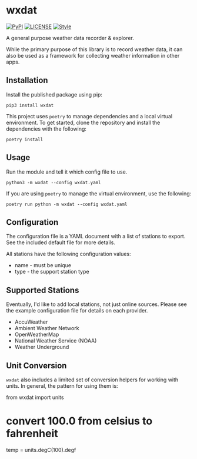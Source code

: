# wxdat #

[![PyPI](https://img.shields.io/pypi/v/wxdat.svg)](https://pypi.org/project/wxdat)
[![LICENSE](https://img.shields.io/github/license/jheddings/wxdat)](LICENSE)
[![Style](https://img.shields.io/badge/style-black-black)](https://github.com/ambv/black)

A general purpose weather data recorder & explorer.

While the primary purpose of this library is to record weather data, it can also be
used as a framework for collecting weather information in other apps.

## Installation ##

Install the published package using pip:

    pip3 install wxdat

This project uses `poetry` to manage dependencies and a local virtual environment.  To
get started, clone the repository and install the dependencies with the following:

    poetry install

## Usage ##

Run the module and tell it which config file to use.

    python3 -m wxdat --config wxdat.yaml

If you are using `poetry` to manage the virtual environment, use the following:

    poetry run python -m wxdat --config wxdat.yaml

## Configuration ##

The configuration file is a YAML document with a list of stations to export.  See the
included default file for more details.

All stations have the following configuration values:
* name - must be unique
* type - the support station type

## Supported Stations ##

Eventually, I'd like to add local stations, not just online sources.  Please see
the example configuration file for details on each provider.

* AccuWeather
* Ambient Weather Network
* OpenWeatherMap
* National Weather Service (NOAA)
* Weather Underground

## Unit Conversion ##

`wxdat` also includes a limited set of conversion helpers for working with units.  In
general, the pattern for using them is:

   from wxdat import units

   # convert 100.0 from celsius to fahrenheit
   temp = units.degC(100).degf
